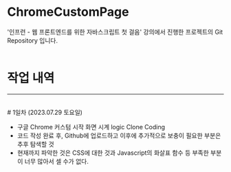 # ChromeCustomPage
'인프런 - 웹 프론트엔드를 위한 자바스크립트 첫 걸음' 강의에서 진행한 프로젝트의 Git Repository 입니다.
<br/><br/>

# 작업 내역
<hr/>
<br/>
# 1일차 (2023.07.29 토요일)

- 구글 Chrome 커스텀 시작 화면 시계 logic Clone Coding <br/>
- 코드 작성 완료 후, Github에 업로드하고 이후에 추가적으로 보충이 필요한 부분은 추후 탐색할 것
- 현재까지 파악한 것은 CSS에 대한 것과 Javascript의 화살표 함수 등 부족한 부분이 너무 많아서 셀 수가 없다.
